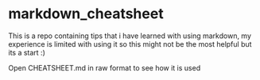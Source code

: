 # markdown_cheatsheet
This is a repo containing tips that i have learned with using markdown, my experience is limited with using it so this might not be the most helpful but its a start :)

Open CHEATSHEET.md in raw format to see how it is used
